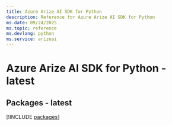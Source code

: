```yaml
---
title: Azure Arize AI SDK for Python
description: Reference for Azure Arize AI SDK for Python
ms.date: 09/24/2025
ms.topic: reference
ms.devlang: python
ms.service: arizeai
---
```

# Azure Arize AI SDK for Python - latest
## Packages - latest
[!INCLUDE [packages](arize-ai-index.md)]